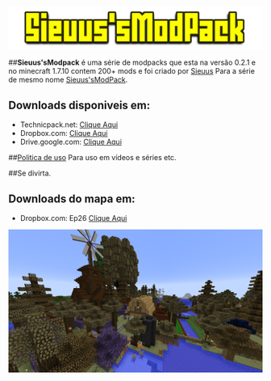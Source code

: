 ![SieuussModpack](https://github.com/Sieuus/files/blob/master/loguis.png)

##**Sieuus'sModpack** é uma série de modpacks que esta na versão 0.2.1 e no minecraft 1.7.10 contem 200+ mods e foi criado por [Sieuus](https://www.youtube.com/c/sieuus/) Para a série de mesmo nome [Sieuus'sModPack](https://www.youtube.com/playlist?list=PL3gCDJqzpJknszatobe5YKEVKur28tMgX).


## Downloads disponiveis em:

* Technicpack.net:  [Clique Aqui](http://www.technicpack.net/modpack/sieuussmodpack2-serie.819975)
* Dropbox.com:      [Clique Aqui](https://www.dropbox.com/s/sorb17irj720sus/Sieuus%27sModpack2.rar?dl=1)
* Drive.google.com: [Clique Aqui](https://drive.google.com/uc?export=download&id=0BwtlbR5-pP_NbEd3STdhSTVvTkE)


##[Politica de uso](https://raw.githubusercontent.com/Sieuus/Sieuus-sModpack/master/LICENSE) Para uso em vídeos e séries etc.

##Se divirta.
## Downloads do mapa em:
* Dropbox.com: Ep26      [Clique Aqui](https://db.tt/Msx1vb1D)


![SieuussModpack](https://raw.githubusercontent.com/Sieuus/files/master/2016-03-16_02.46.38.png)
